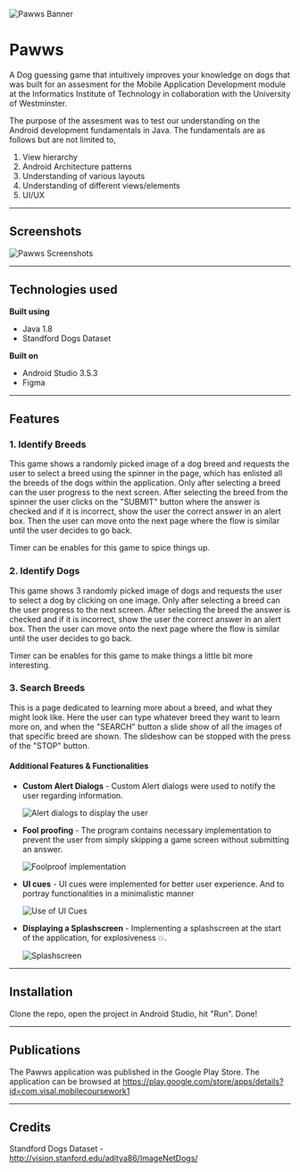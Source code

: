 ![Pawws Banner](Documentation/pawwsBanner.png)

# Pawws

A Dog guessing game that intuitively improves your knowledge on dogs that was built for an assesment for the Mobile Application Development module at the Informatics Institute of Technology in collaboration with the University of Westminster.

The purpose of the assesment was to test our understanding on the Android development fundamentals in Java. The fundamentals are as follows but are not limited to,

1. View hierarchy
2. Android Architecture patterns 
3. Understanding of various layouts
4. Understanding of different views/elements
5. UI/UX

***

## Screenshots

![Pawws Screenshots](Documentation/pawwsScreenshots.png)

***

## Technologies used

**Built using**

* Java 1.8
* Standford Dogs Dataset

**Built on**

* Android Studio 3.5.3
* Figma

***

## Features


### 1. Identify Breeds

This game shows a randomly picked image of a dog breed and requests the user to select a breed using the spinner in the page, which has enlisted all the breeds of the dogs within the application. Only after selecting a breed can the user progress to the next screen. After selecting the breed from the spinner the user clicks on the "SUBMIT" button where the answer is checked and if it is incorrect, show the user the correct answer in an alert box. Then the user can move onto the next page where the flow is similar until the user decides to go back. 

Timer can be enables for this game to spice things up.

### 2. Identify Dogs

This game shows 3 randomly picked image of dogs and requests the user to select a dog by clicking on one image. Only after selecting a breed can the user progress to the next screen. After selecting the breed the answer is checked and if it is incorrect, show the user the correct answer in an alert box. Then the user can move onto the next page where the flow is similar until the user decides to go back. 

Timer can be enables for this game to make things a little bit more interesting.

### 3. Search Breeds

This is a page dedicated to learning more about a breed, and what they might look like. Here the user can type whatever breed they want to learn more on, and when the "SEARCH" button a slide show of all the images of that specific breed are shown. The slideshow can be stopped with the press of the "STOP" button.

#### Additional Features & Functionalities

* **Custom Alert Dialogs** - Custom Alert dialogs were used to notify the user regarding information.

    ![Alert dialogs to display the user](Documentation/alerts.png)

* **Fool proofing** - The program contains necessary implementation to prevent the user from simply skipping a game screen without submitting an answer.

    ![Foolproof implementation](Documentation/foolproofing.png)

* **UI cues** - UI cues were implemented for better user experience. And to portray functionalities in a minimalistic manner

    ![Use of UI Cues](Documentation/searchDogs.gif)

* **Displaying a Splashscreen** - Implementing a splashscreen at the start of the application, for explosiveness 💥.

    ![Splashscreen](Documentation/splashscreen.png)



***

## Installation

Clone the repo, open the project in Android Studio, hit "Run". Done!

***

## Publications

The Pawws application was published in the Google Play Store. The application can be browsed at https://play.google.com/store/apps/details?id=com.visal.mobilecoursework1

*** 

## Credits

Standford Dogs Dataset - http://vision.stanford.edu/aditya86/ImageNetDogs/
